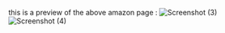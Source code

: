 this is a preview of the above amazon page :
![Screenshot (3)](https://github.com/user-attachments/assets/d5bea5fb-537b-43d0-bdd4-80001bedec92)
![Screenshot (4)](https://github.com/user-attachments/assets/66468766-7d9a-4ce1-9d4f-0e8ea0c07b76)
